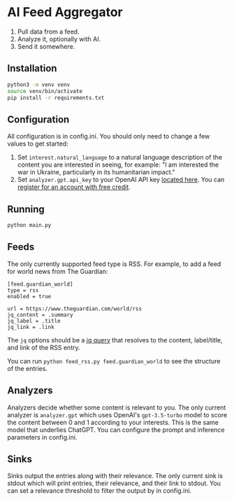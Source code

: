 # AI Feed Aggregator

1. Pull data from a feed.
2. Analyze it, optionally with AI.
3. Send it somewhere.

## Installation

```bash
python3 -m venv venv
source venv/bin/activate
pip install -r requirements.txt
```

## Configuration

All configuration is in config.ini. You should only need to change a few values to get started:

1. Set `interest.natural_language` to a natural language description of the content you are interested in seeing, for
   example: "I am interested the war in Ukraine, particularly in its humanitarian impact."
2. Set `analyzer.gpt.api_key` to your OpenAI API key [located here](https://platform.openai.com/account/api-keys).
   You can [register for an account with free credit](https://platform.openai.com/signup). 

## Running

```bash
python main.py
```

## Feeds

The only currently supported feed type is RSS. For example, to add a feed for world news from The Guardian:

```
[feed.guardian_world]
type = rss
enabled = true

url = https://www.theguardian.com/world/rss
jq_content = .summary
jq_label = .title
jq_link = .link
```

The `jq` options should be a [jq query](https://stedolan.github.io/jq/manual/) that resolves to the content,
label/title, and link of the RSS entry.

You can run `python feed_rss.py feed.guardian_world` to see the structure of the entries.

## Analyzers

Analyzers decide whether some content is relevant to you. The only current analyzer is `analyzer.gpt` which uses
OpenAI's `gpt-3.5-turbo` model to score the content between 0 and 1 according to your interests. This is the same
model that underlies ChatGPT. You can configure the prompt and inference parameters in config.ini.

## Sinks

Sinks output the entries along with their relevance. The only current sink is stdout which will print entries, their
relevance, and their link to stdout. You can set a relevance threshold to filter the output by in config.ini.
